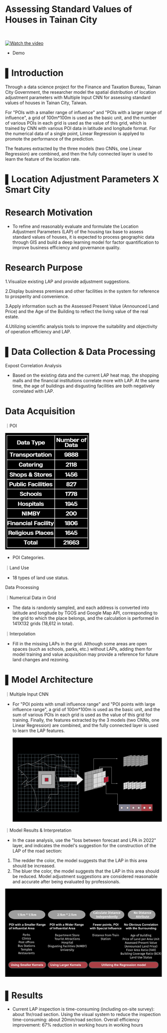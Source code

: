 # Assessing Standard Values of Houses in Tainan City

<br>

 [![Watch the video](https://img.youtube.com/vi/qzQPh8ecuPs/maxresdefault.jpg)](https://youtu.be/qzQPh8ecuPs)
 
   * Demo

# ▌Introduction

Through a data science project for the Finance and Taxation Bureau, Tainan City Government, the researcher model the spatial distribution of location adjustment parameters with Multiple Input CNN for assessing standard values of houses in Tainan City, Taiwan.

For "POIs with a smaller range of influence" and "POIs with a larger range of influence", a grid of 100m*100m is used as the basic unit, and the number of various POIs in each grid is used as the value of this grid, which is trained by CNN with various POI data in latitude and longitude format. For the numerical data of a single point, Linear Regression is applyed to promote the performance of the prediction.

The features extracted by the three models (two CNNs, one Linear Regression) are combined, and then the fully connected layer is used to learn the feature of the location rate.

# ▌Location Adjustment Parameters X Smart City

# Research Motivation
- To refine and reasonably evaluate and formulate the Location Adjustment Parameters (LAP) of the housing tax base to assess standard values of houses, it is expected to process geographic data through GIS and build a deep learning model for factor quantification to improve business efficiency and governance quality.

# Research Purpose

   1.Visualize existing LAP and provide adjustment suggestions.

   2.Display business premises and other facilities in the system for reference to prosperity and convenience.

   3.Apply information such as the Assessed Present Value (Announced Land Price) and the Age of the Building to reflect the living value of the real estate.

   4.Utilizing scientific analysis tools to improve the suitability and objectivity of operation efficiency and LAP.

# ▌Data Collection & Data Processing

Expost Correlation Analysis
- Based on the existing data and the current LAP heat map, the shopping malls and  the financial institutions correlate more with LAP. At the same time, the age of buildings and disgusting facilities are both negatively correlated with LAP.

# Data Acquisition

｜POI 

  ![image](POI.png)   
  
 - POI Categories.

｜Land Use

- 18 types of land use status.

Data Processing

｜Numerical Data in Grid

- The data is randomly sampled, and each address is converted into latitude and longitude by TGOS and Google Map API, corresponding to the grid to which the place belongs, and the calculation is performed in 141X132 grids (18,612 in total).

｜Interpolation

- Fill in the missing LAPs in the grid. Although some areas are open spaces (such as schools, parks, etc.) without LAPs, adding them for model training and value acquisition may provide a reference for future land changes and rezoning.

# ▌Model Architecture

｜Multiple Input CNN

- For "POI points with small influence range" and "POI points with large influence range", a grid of 100m*100m is used as the basic unit, and the sum of various POIs in each grid is used as the value of this grid for training.
Finally, the features extracted by the 3 models (two CNNs, one Linear Regression) are combined, and the fully connected layer is used to learn the LAP features.

  ![image](Different_Data_Types.png) 

｜Model Results & Interpretation

- In the case analysis, use the "loss between forecast and LPA in 2022" layer, and indicates the model's suggestion for the construction of the LAP of the road section:
1. The redder the color, the model suggests that the LAP in this area should be increased.
2. The bluer the color, the model suggests that the LAP in this area should be reduced.
Model adjustment suggestions are considered reasonable and accurate after being evaluated by professionals.

  ![image](Different_Visible_Area_Sizes.png) 

# ▌Results

- Current LAP inspection is time-consuming (including on-site survey): about 1hr/road section.
Using the visual system to reduce the inspection time-consuming: about 20min/road section.
Overall efficiency improvement: 
67% reduction in working hours in working hours
